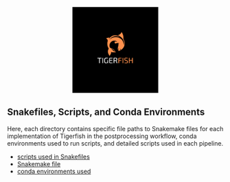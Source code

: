 <div align="center">
    <a href="#readme"><img src="../../docs/img/tigerfish.png" width="200"></a>
</div>

## Snakefiles, Scripts, and Conda Environments

Here, each directory contains specific file paths to Snakemake files for each implementation of Tigerfish in the postprocessing workflow, conda environments used to run scripts, and detailed scripts used in each pipeline.

* [scripts used in Snakefiles](scripts/)
* [Snakemake file](Snakefile)
* [conda environments used](envs/)

